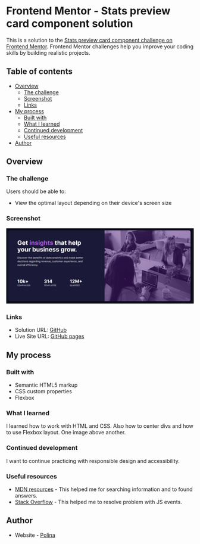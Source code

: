 # Frontend Mentor - Stats preview card component solution

This is a solution to the [Stats preview card component challenge on Frontend Mentor](https://www.frontendmentor.io/challenges/stats-preview-card-component-8JqbgoU62). Frontend Mentor challenges help you improve your coding skills by building realistic projects. 

## Table of contents

- [Overview](#overview)
  - [The challenge](#the-challenge)
  - [Screenshot](#screenshot)
  - [Links](#links)
- [My process](#my-process)
  - [Built with](#built-with)
  - [What I learned](#what-i-learned)
  - [Continued development](#continued-development)
  - [Useful resources](#useful-resources)
- [Author](#author)
## Overview

### The challenge

Users should be able to:

- View the optimal layout depending on their device's screen size

### Screenshot

![Image](./resources/images/stats-screenshot.jpg)

### Links

- Solution URL: [GitHub](https://github.com/polinagusakova/Stats-preview-card)
- Live Site URL: [GitHub pages](https://your-live-site-url.com)

## My process

### Built with

- Semantic HTML5 markup
- CSS custom properties
- Flexbox

### What I learned

I learned how to work with HTML and CSS. Also how to center divs and how to use Flexbox layout. One image above another.

### Continued development

I want to continue practicing with responsible design and accessibility.

### Useful resources

- [MDN resources](https://developer.mozilla.org/en-US/) - This helped me for searching information and to found answers.
- [Stack Overflow](https://stackoverflow.com/) - This helped me to resolve problem with JS events.

## Author

- Website - [Polina](https://github.com/polinagusakova)

